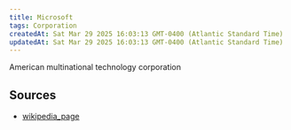 ```yaml
---
title: Microsoft
tags: Corporation
createdAt: Sat Mar 29 2025 16:03:13 GMT-0400 (Atlantic Standard Time)
updatedAt: Sat Mar 29 2025 16:03:13 GMT-0400 (Atlantic Standard Time)
---
```



American multinational technology corporation



## Sources
- [wikipedia_page](https://en.wikipedia.org/wiki/Microsoft)

